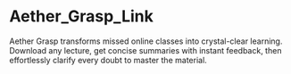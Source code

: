 # Aether_Grasp_Link
Aether Grasp transforms missed online classes into crystal-clear learning. Download any lecture, get concise summaries with instant feedback, then effortlessly clarify every doubt to master the material.
